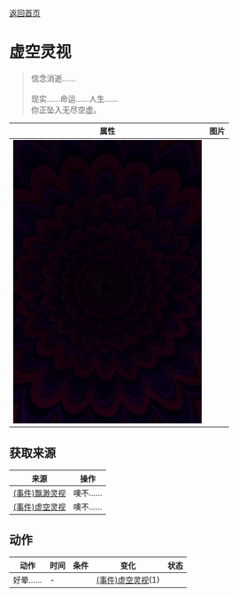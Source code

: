 [返回首页](index.md)  
# 虚空灵视  
> 信念消逝……<br><br>现实……命运……人生……<br>你正坠入无尽空虚。  
  
  属性  |   图片   
 ----  |  ----:   
   |  ![](Sprite/Void.png)   
  
## 获取来源  
来源  |  操作  
----  |  ----  
[(事件)飘渺灵视](Event_SpiritsEverywhere1a.md)  |  噢不……  
[(事件)虚空灵视](Event_VoidExperience1a.md)  |  噢不……  
## 动作  
动作  |  时间  |  条件  |  变化  |  状态  
----  |  ----  |  ----  |  ----  |  ----  
好晕……  |  -  |    |  [(事件)虚空灵视](Event_VoidExperience1c.md)(1)  |    
